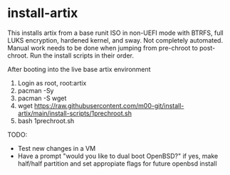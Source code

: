 # install-artix
This installs artix from a base runit ISO in non-UEFI mode with BTRFS, full LUKS encryption, hardened kernel, and sway.
Not completely automated. Manual work needs to be done when jumping from pre-chroot to post-chroot.
Run the install scripts in their order.

After booting into the live base artix environment
1. Login as root, root:artix
2. pacman -Sy
3. pacman -S wget
4. wget https://raw.githubusercontent.com/m00-git/install-artix/main/install-scripts/1prechroot.sh
5. bash 1prechroot.sh

TODO:
* Test new changes in a VM 
* Have a prompt "would you like to dual boot OpenBSD?" if yes, make half/half partition and set appropiate flags for future openbsd install
